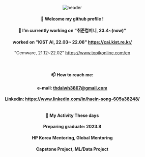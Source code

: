 <div align="center">
  
  
![header](https://capsule-render.vercel.app/api?type=wave&height=100&section=header&text=HaeinSong&fontColor=ffffff&fontSize=30&animation=fadeIn&fontAlignY=55&desc=%20&descAlignY=30&descAlign=30)</br>
####  :wave: Welcome my github profile !
####  🔭 I’m currently working on "취준컴퍼니, 23.4~(now)"
####  worked on "KIST AI, 22.03~ 22.08" https://cai.kist.re.kr/
"Cemware, 21.12~22.02" https://www.topikonline.com/en
</br></br></br>
####  📫 How to reach me: </br>
####  e-mail: thdalwh3867@gmail.com</br>
####  Linkedin: https://www.linkedin.com/in/haein-song-605a38248/</br></br>

#### 🌱 My Activity These days
#### Preparing graduate: 2023.8
#### HP Korea Mentoring, Global Mentoring
#### Capstone Project, ML/Data Project
<!--   [![Velog's GitHub stats](https://velog-readme-stats.vercel.app/api?name=thdalwh3867&tag=종합설계&color=dark)](https://github.com/thdalwh3867/velog-readme-stats)</br> -->
<!--   [![Velog's GitHub stats](https://velog-readme-stats.vercel.app/api?name=thdalwh3867&tag=로켓펀치&color=dark)](https://github.com/thdalwh3867/velog-readme-stats)</br></br> -->
  
<!--   

[![Top Langs](https://github-readme-stats.vercel.app/api/top-langs/?username=893107&layout=compact)](https://github.com/anuraghazra/github-readme-stats)</br></br>
</div> -->

<!--
**Serendipity-Song/Serendipity-Song** is a ✨ _special_ ✨ repository because its `README.md` (this file) appears on your GitHub profile.

Here are some ideas to get you started:

- 🔭 I’m currently working on ...
- 🌱 I’m currently learning ...
- 👯 I’m looking to collaborate on ...
- 🤔 I’m looking for help with ...
- 💬 Ask me about ...
- 📫 How to reach me: ...
- 😄 Pronouns: ...
- ⚡ Fun fact: ...
-->
   
